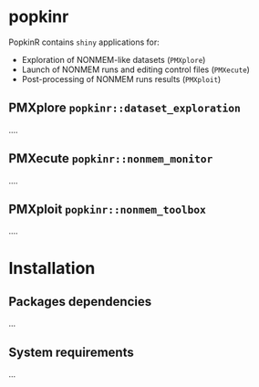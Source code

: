 
<!-- README.md is generated from README.Rmd. Please edit that file -->
popkinr
=======

PopkinR contains `shiny` applications for:

-   Exploration of NONMEM-like datasets (`PMXplore`)
-   Launch of NONMEM runs and editing control files (`PMXecute`)
-   Post-processing of NONMEM runs results (`PMXploit`)

PMXplore `popkinr::dataset_exploration`
---------------------------------------

....

PMXecute `popkinr::nonmem_monitor`
----------------------------------

....

PMXploit `popkinr::nonmem_toolbox`
----------------------------------

....

Installation
============

Packages dependencies
---------------------

...

System requirements
-------------------

...
